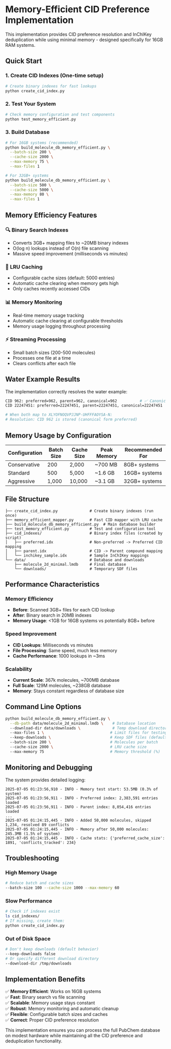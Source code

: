 # Memory-Efficient CID Preference Implementation

This implementation provides CID preference resolution and InChIKey deduplication while using minimal memory - designed specifically for 16GB RAM systems.

## Quick Start

### 1. Create CID Indexes (One-time setup)
```bash
# Create binary indexes for fast lookups
python create_cid_index.py
```

### 2. Test Your System
```bash
# Check memory configuration and test components
python test_memory_efficient.py
```

### 3. Build Database
```bash
# For 16GB systems (recommended)
python build_molecule_db_memory_efficient.py \
  --batch-size 200 \
  --cache-size 2000 \
  --max-memory 75 \
  --max-files 1

# For 32GB+ systems
python build_molecule_db_memory_efficient.py \
  --batch-size 500 \
  --cache-size 5000 \
  --max-memory 80 \
  --max-files 1
```

## Memory Efficiency Features

### 🔍 **Binary Search Indexes**
- Converts 3GB+ mapping files to ~20MB binary indexes
- O(log n) lookups instead of O(n) file scanning
- Massive speed improvement (milliseconds vs minutes)

### 💾 **LRU Caching**
- Configurable cache sizes (default: 5000 entries)
- Automatic cache clearing when memory gets high
- Only caches recently accessed CIDs

### 📊 **Memory Monitoring**
- Real-time memory usage tracking
- Automatic cache clearing at configurable thresholds
- Memory usage logging throughout processing

### ⚡ **Streaming Processing**
- Small batch sizes (200-500 molecules)
- Processes one file at a time
- Clears conflicts after each file

## Water Example Results

The implementation correctly resolves the water example:

```bash
CID 962: preferred=962, parent=962, canonical=962          # ✅ Canonical water
CID 22247451: preferred=22247451, parent=22247451, canonical=22247451  # Non-preferred

# When both map to XLYOFNOQVPJJNP-UHFFFAOYSA-N:
# Resolution: CID 962 is stored (canonical form preferred)
```

## Memory Usage by Configuration

| Configuration | Batch Size | Cache Size | Peak Memory | Recommended For |
|---------------|------------|------------|-------------|-----------------|
| Conservative  | 200        | 2,000      | ~700 MB     | 8GB+ systems   |
| Standard      | 500        | 5,000      | ~1.6 GB     | 16GB+ systems  |
| Aggressive    | 1,000      | 10,000     | ~3.1 GB     | 32GB+ systems  |

## File Structure

```
├── create_cid_index.py              # Create binary indexes (run once)
├── memory_efficient_mapper.py       # Fast CID mapper with LRU cache
├── build_molecule_db_memory_efficient.py  # Main database builder
├── test_memory_efficient.py         # Test and configuration tool
├── cid_indexes/                     # Binary index files (created by script)
│   ├── preferred.idx                # Non-preferred -> Preferred CID mapping
│   ├── parent.idx                   # CID -> Parent compound mapping
│   └── inchikey_sample.idx          # Sample InChIKey mappings
└── data/                            # Database and downloads
    ├── molecule_2d_minimal.lmdb     # Final database
    └── downloads/                   # Temporary SDF files
```

## Performance Characteristics

### Memory Efficiency
- **Before**: Scanned 3GB+ files for each CID lookup
- **After**: Binary search in 20MB indexes
- **Memory Usage**: <1GB for 16GB systems vs potentially 8GB+ before

### Speed Improvement
- **CID Lookups**: Milliseconds vs minutes
- **File Processing**: Same speed, much less memory
- **Cache Performance**: 1000 lookups in ~3ms

### Scalability
- **Current Scale**: 367k molecules, ~700MB database
- **Full Scale**: 129M molecules, ~238GB database
- **Memory**: Stays constant regardless of database size

## Command Line Options

```bash
python build_molecule_db_memory_efficient.py \
  --db-path data/molecule_2d_minimal.lmdb \    # Database location
  --download-dir data/downloads \              # Temp download directory
  --max-files 1 \                             # Limit files for testing
  --keep-downloads \                          # Keep SDF files (default: delete)
  --batch-size 200 \                          # Molecules per batch
  --cache-size 2000 \                         # LRU cache size
  --max-memory 75                             # Memory threshold (%)
```

## Monitoring and Debugging

The system provides detailed logging:

```
2025-07-05 01:23:56,910 - INFO - Memory test start: 53.5MB (0.3% of system)
2025-07-05 01:23:56,911 - INFO - Preferred index: 2,383,591 entries loaded
2025-07-05 01:23:56,911 - INFO - Parent index: 8,054,416 entries loaded
...
2025-07-05 01:24:15,445 - INFO - Added 50,000 molecules, skipped 1,234, resolved 89 conflicts
2025-07-05 01:24:15,445 - INFO - Memory after 50,000 molecules: 245.3MB (1.5% of system)
2025-07-05 01:24:15,445 - INFO - Cache stats: {'preferred_cache_size': 1891, 'conflicts_tracked': 234}
```

## Troubleshooting

### High Memory Usage
```bash
# Reduce batch and cache sizes
--batch-size 100 --cache-size 1000 --max-memory 60
```

### Slow Performance
```bash
# Check if indexes exist
ls cid_indexes/
# If missing, create them:
python create_cid_index.py
```

### Out of Disk Space
```bash
# Don't keep downloads (default behavior)
--keep-downloads false
# Or specify different download directory
--download-dir /tmp/downloads
```

## Implementation Benefits

✅ **Memory Efficient**: Works on 16GB systems  
✅ **Fast**: Binary search vs file scanning  
✅ **Scalable**: Memory usage stays constant  
✅ **Robust**: Memory monitoring and automatic cleanup  
✅ **Flexible**: Configurable batch sizes and caches  
✅ **Correct**: Proper CID preference resolution  

This implementation ensures you can process the full PubChem database on modest hardware while maintaining all the CID preference and deduplication functionality.